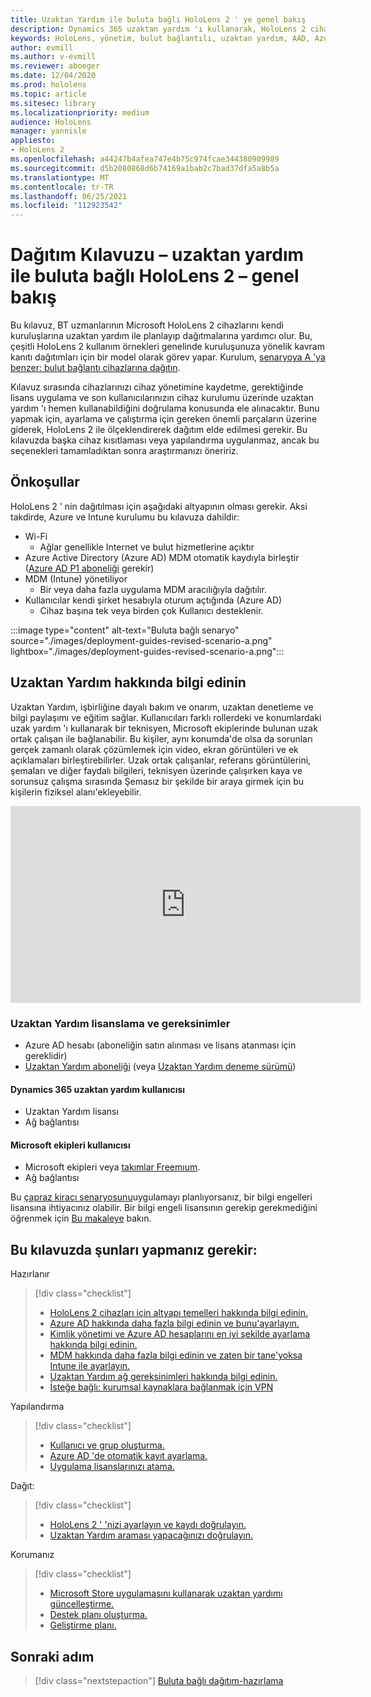```yaml
---
title: Uzaktan Yardım ile buluta bağlı HoloLens 2 ' ye genel bakış
description: Dynamics 365 uzaktan yardım 'ı kullanarak, HoloLens 2 cihazlarını buluta bağlı bir ağ üzerinden kaydetmeyi öğrenin.
keywords: HoloLens, yönetim, bulut bağlantılı, uzaktan yardım, AAD, Azure AD, MDM, mobil cihaz yönetimi
author: evmill
ms.author: v-evmill
ms.reviewer: aboeger
ms.date: 12/04/2020
ms.prod: hololens
ms.topic: article
ms.sitesec: library
ms.localizationpriority: medium
audience: HoloLens
manager: yannisle
appliesto:
- HoloLens 2
ms.openlocfilehash: a44247b4afea747e4b75c974fcae344380909989
ms.sourcegitcommit: d5b2080868d6b74169a1bab2c7bad37dfa5a8b5a
ms.translationtype: MT
ms.contentlocale: tr-TR
ms.lasthandoff: 06/25/2021
ms.locfileid: "112923542"
---
```

# <a name="deployment-guide--cloud-connected-hololens-2-with-remote-assist--overview"></a>Dağıtım Kılavuzu – uzaktan yardım ile buluta bağlı HoloLens 2 – genel bakış

Bu kılavuz, BT uzmanlarının Microsoft HoloLens 2 cihazlarını kendi kuruluşlarına uzaktan yardım ile planlayıp dağıtmalarına yardımcı olur. Bu, çeşitli HoloLens 2 kullanım örnekleri genelinde kuruluşunuza yönelik kavram kanıtı dağıtımları için bir model olarak görev yapar. Kurulum, [senaryoya A 'ya benzer: bulut bağlantı cihazlarına dağıtın](https://docs.microsoft.com/hololens/common-scenarios#scenario-a). 

Kılavuz sırasında cihazlarınızı cihaz yönetimine kaydetme, gerektiğinde lisans uygulama ve son kullanıcılarınızın cihaz kurulumu üzerinde uzaktan yardım 'ı hemen kullanabildiğini doğrulama konusunda ele alınacaktır. Bunu yapmak için, ayarlama ve çalıştırma için gereken önemli parçaların üzerine giderek, HoloLens 2 ile ölçeklendirerek dağıtım elde edilmesi gerekir. Bu kılavuzda başka cihaz kısıtlaması veya yapılandırma uygulanmaz, ancak bu seçenekleri tamamladıktan sonra araştırmanızı öneririz.

## <a name="prerequisites"></a>Önkoşullar

HoloLens 2 ' nin dağıtılması için aşağıdaki altyapının olması gerekir. Aksi takdirde, Azure ve Intune kurulumu bu kılavuza dahildir:

- Wi-Fi
    - Ağlar genellikle Internet ve bulut hizmetlerine açıktır
- Azure Active Directory (Azure AD) MDM otomatik kaydıyla birleştir ([Azure AD P1 aboneliği](https://docs.microsoft.com/azure/active-directory/fundamentals/active-directory-whatis) gerekir)
- MDM (Intune) yönetiliyor
    - Bir veya daha fazla uygulama MDM aracılığıyla dağıtılır.
- Kullanıcılar kendi şirket hesabıyla oturum açtığında (Azure AD)
    - Cihaz başına tek veya birden çok Kullanıcı desteklenir.

:::image type="content" alt-text="Buluta bağlı senaryo" source="./images/deployment-guides-revised-scenario-a.png" lightbox="./images/deployment-guides-revised-scenario-a.png":::


## <a name="learn-about-remote-assist"></a>Uzaktan Yardım hakkında bilgi edinin

Uzaktan Yardım, işbirliğine dayalı bakım ve onarım, uzaktan denetleme ve bilgi paylaşımı ve eğitim sağlar. Kullanıcıları farklı rollerdeki ve konumlardaki uzak yardım 'ı kullanarak bir teknisyen, Microsoft ekiplerinde bulunan uzak ortak çalışan ile bağlanabilir. Bu kişiler, aynı konumda&#39;de olsa da sorunları gerçek zamanlı olarak çözümlemek için video, ekran görüntüleri ve ek açıklamaları birleştirebilirler. Uzak ortak çalışanlar, referans görüntülerini, şemaları ve diğer faydalı bilgileri, teknisyen üzerinde çalışırken kaya ve sorunsuz çalışma sırasında Şemasız bir şekilde bir araya girmek için bu kişilerin fiziksel alanı&#39;ekleyebilir.

<iframe width="560" height="315" src="https://www.youtube.com/embed/d3YT8j0yYl0" frameborder="0" allow="accelerometer; autoplay; clipboard-write; encrypted-media; gyroscope; picture-in-picture" allowfullscreen></iframe>

### <a name="remote-assist-licensing-and-requirements"></a>Uzaktan Yardım lisanslama ve gereksinimler

- Azure AD hesabı (aboneliğin satın alınması ve lisans atanması için gereklidir)
- [Uzaktan Yardım aboneliği](https://docs.microsoft.com/dynamics365/mixed-reality/remote-assist/buy-and-deploy-remote-assist) (veya [Uzaktan Yardım deneme sürümü](https://docs.microsoft.com/dynamics365/mixed-reality/remote-assist/try-remote-assist))
    
#### <a name="dynamics-365-remote-assist-user"></a>Dynamics 365 uzaktan yardım kullanıcısı

- Uzaktan Yardım lisansı
- Ağ bağlantısı

#### <a name="microsoft-teams-user"></a>Microsoft ekipleri kullanıcısı

- Microsoft ekipleri veya [takımlar Freemıum](https://products.office.com/microsoft-teams/free).
- Ağ bağlantısı

Bu [çapraz kiracı senaryosunu](https://docs.microsoft.com/dynamics365/mixed-reality/remote-assist/cross-tenant-overview#scenario-2-leasing-services-to-other-tenants)uygulamayı planlıyorsanız, bir bilgi engelleri lisansına ihtiyacınız olabilir. Bir bilgi engeli lisansının gerekip gerekmediğini öğrenmek için [Bu makaleye](https://docs.microsoft.com/dynamics365/mixed-reality/remote-assist/cross-tenant-licensing-implementation#step-1-determine-if-information-barriers-are-necessary) bakın.

## <a name="in-this-guide-you-will"></a>Bu kılavuzda şunları yapmanız gerekir:

Hazırlanır

> [!div class="checklist"]
> - [HoloLens 2 cihazları için altyapı temelleri hakkında bilgi edinin.](hololens2-cloud-connected-prepare.md#infrastructure-essentials)
> - [Azure AD hakkında daha fazla bilgi edinin ve bunu&#39;ayarlayın.](hololens2-cloud-connected-prepare.md#azure-active-directory)
> - [Kimlik yönetimi ve Azure AD hesaplarını en iyi şekilde ayarlama hakkında bilgi edinin.](hololens2-cloud-connected-prepare.md#identity-management)
> - [MDM hakkında daha fazla bilgi edinin ve zaten bir tane&#39;yoksa Intune ile ayarlayın.](hololens2-cloud-connected-prepare.md#mobile-device-management)
> - [Uzaktan Yardım ağ gereksinimleri hakkında bilgi edinin.](hololens2-cloud-connected-prepare.md#network)
> - [İsteğe bağlı: kurumsal kaynaklara bağlanmak için VPN](hololens2-cloud-connected-prepare.md#optional-connect-your-hololens-to-vpn)

Yapılandırma

> [!div class="checklist"]
> - [Kullanıcı ve grup oluşturma.](hololens2-cloud-connected-configure.md#azure-users-and-groups)
> - [Azure AD 'de otomatik kayıt ayarlama.](hololens2-cloud-connected-configure.md#auto-enrollment-on-hololens-2)
> - [Uygulama lisanslarınızı atama.](hololens2-cloud-connected-configure.md#application-licenses)

Dağıt:

> [!div class="checklist"]
> - [HoloLens 2 ' 'nizi ayarlayın ve kaydı doğrulayın.](hololens2-cloud-connected-deploy.md#enrollment-validation)
> - [Uzaktan Yardım araması yapacağınızı doğrulayın.](hololens2-cloud-connected-deploy.md#remote-assist-call-validation)

Korumanız

> [!div class="checklist"]
> - [Microsoft Store uygulamasını kullanarak uzaktan yardımı güncelleştirme.](hololens2-cloud-connected-maintain.md#updates)
> - [Destek planı oluşturma.](hololens2-cloud-connected-maintain.md#support-plan)
> - [Geliştirme planı.](hololens2-cloud-connected-maintain.md#development-plan)

## <a name="next-step"></a>Sonraki adım

> [!div class="nextstepaction"]
> [Buluta bağlı dağıtım-hazırlama](hololens2-cloud-connected-prepare.md)


